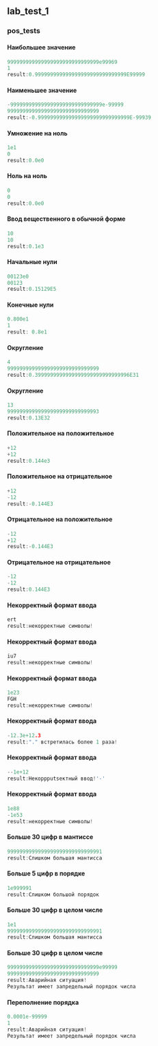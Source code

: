 ## lab_test_1


### pos_tests
#### Наибольшее значение
```c
999999999999999999999999999999e99969
1
result:0.999999999999999999999999999999E99999
```

#### Наименьшее значение
```c
-999999999999999999999999999999e-99999
999999999999999999999999999999
result:-0.999999999999999999999999999999E-99939
```
#### Умножение на ноль
```c
1e1
0
result:0.0e0
```

#### Ноль на ноль
```c
0
0
result:0.0e0
```

#### Ввод вещественного в обычной форме
```c
10
10
result:0.1e3
```

#### Начальные нули
```c
00123e0
00123
result:0.15129E5
```

#### Конечные нули
```c
0.800e1
1
result: 0.8e1
```

#### Округление
```c
4
999999999999999999999999999999
result:0.3999999999999999999999999999996E31
```

#### Округление
```c
13
999999999999999999999999999993
result:0.13E32
```

#### Положительное на положительное
```c
+12
+12
result:0.144e3
```

#### Положительное на отрицательное
```c
+12
-12
result:-0.144E3
```

#### Отрицательное на положительное
```c
-12
+12
result:-0.144E3
```

#### Отрицательное на отрицательное
```c
-12
-12
result:0.144E3
```

#### Некорректный формат ввода
```c
ert
result:некорректные символы!
```

#### Некорректный формат ввода
```c
iu7
result:некорректные символы!
```

#### Некорректный формат ввода
```c
1e23
FGH
result:некорректные символы!
```

#### Некорректный формат ввода
```c
-12.3e+12.3
result:"." встретилась более 1 раза!
```

#### Некорректный формат ввода
```c
--1e+12
result:Некоррputsектный ввод!'-'
```

#### Некорректный формат ввода
```c
1e88
-1e53
result:некорректные символы!
```

#### Больше 30 цифр в мантиссе
```c
9999999999999999999999999999991
result:Слишком большая мантисса
```

#### Больше 5 цифр в порядке
```c
1e999991
result:Слишком большой порядок
```

#### Больше 30 цифр в целом числе
```c
1e1
9999999999999999999999999999991
result:Слишком большая мантисса
```
#### Больше 30 цифр в целом числе
```c
999999999999999999999999999999e99999
999999999999999999999999999999
result:Аварийная ситуация!			
Результат имеет запредельный порядок числа
```
#### Переполнение порядка
```c
0.0001e-99999
1
result:Аварийная ситуация!			
Результат имеет запредельный порядок числа
```











